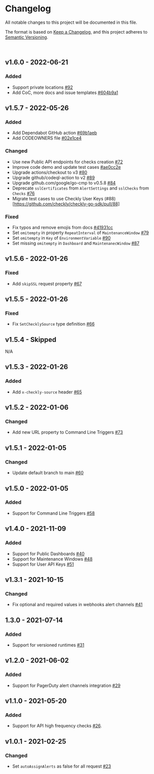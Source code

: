# Changelog
All notable changes to this project will be documented in this file.

The format is based on [Keep a Changelog](https://keepachangelog.com/en/1.0.0/),
and this project adheres to [Semantic Versioning](https://semver.org/spec/v2.0.0.html).

<br>

## v1.6.0 - 2022-06-21
### Added
- Support private locations [#92](https://github.com/checkly/checkly-go-sdk/issues/92)
- Add CoC, more docs and issue templates [#604b9a1](https://github.com/checkly/checkly-go-sdk/commit/604b9a12bdd8a913411378f3817aabe5b00f0cee)

## v1.5.7 - 2022-05-26
### Added
- Add Dependabot GitHub action [#69b1aeb](https://github.com/checkly/checkly-go-sdk/commit/69b1aebf23a1d86d3645ef13ff20f57aafee4672)
- Add CODEOWNERS file [#02e1ce4](https://github.com/checkly/checkly-go-sdk/commit/02e1ce4fff4e00eb0bbcbfb0e849324df4664b75)

### Changed
- Use new Public API endpoints for checks creation [#72](https://github.com/checkly/checkly-go-sdk/pull/72)
- Improve code demo and update test cases [#ae0cc2e](https://github.com/checkly/checkly-go-sdk/commit/ae0cc2e4f2431f4862352a8dcfc61fbf0d5009d7)
- Upgrade actions/checkout to v3 [#80](https://github.com/checkly/checkly-go-sdk/pull/80)
- Upgrade github/codeql-action to v2  [#89](https://github.com/checkly/checkly-go-sdk/pull/83)
- Upgrade github.com/google/go-cmp to v0.5.8 [#84](https://github.com/checkly/checkly-go-sdk/pull/84)
- Deprecate `sslCertificates` from `AlertSettings` and `sslChecks` from `Checks` [#76](https://github.com/checkly/checkly-go-sdk/pull/76)
- Migrate test cases to use Checkly User Keys (#88)[https://github.com/checkly/checkly-go-sdk/pull/88]

### Fixed
- Fix typos and remove emojis from docs [#41931cc](https://github.com/checkly/checkly-go-sdk/commit/41931ccd73f18344374ef1164d67fcf09a916fb7)
- Set `omitempty` in property `RepeatInterval` of  `MaintenanceWindow` [#79](https://github.com/checkly/checkly-go-sdk/pull/79)
- Set `omitempty` in `Key` of `EnvironmentVariable` [#90](https://github.com/checkly/checkly-go-sdk/pull/90)
- Set missing `omitempty` in `Dashboard` and `MaintenanecWindow` [#87](https://github.com/checkly/checkly-go-sdk/pull/87)

## v1.5.6 - 2022-01-26
### Fixed
- Add `skipSSL` request property [#67](https://github.com/checkly/checkly-go-sdk/pull/67)

## v1.5.5 - 2022-01-26
### Fixed
- Fix `SetChecklySource` type definition [#66](https://github.com/checkly/checkly-go-sdk/pull/66)

## v1.5.4 - Skipped
N/A
## v1.5.3 - 2022-01-26
### Added
- Add `x-checkly-source` header [#65](https://github.com/checkly/checkly-go-sdk/pull/65)

## v1.5.2 - 2022-01-06
### Changed
- Add new URL property to Command Line Triggers [#73](https://github.com/checkly/checkly-go-sdk/issues/73)


## v1.5.1 - 2022-01-05
### Changed
- Update default branch to main [#60](https://github.com/checkly/checkly-go-sdk/issues/60)


## v1.5.0 - 2022-01-05
### Added
- Support for Command Line Triggers [#58](https://github.com/checkly/checkly-go-sdk/issues/58)

## v1.4.0 - 2021-11-09
### Added
- Support for Public Dashboards [#40](https://github.com/checkly/checkly-go-sdk/issues/40)
- Support for Maintenance Windows [#48](https://github.com/checkly/checkly-go-sdk/issues/48)
- Support for User API Keys [#51](https://github.com/checkly/checkly-go-sdk/issues/51)

## v1.3.1 - 2021-10-15
### Changed
- Fix optional and required values in webhooks alert channels [#41](https://github.com/checkly/checkly-go-sdk/issues/41)

## 1.3.0 - 2021-07-14
### Added
- Support for versioned runtimes [#31](https://github.com/checkly/checkly-go-sdk/issues/31)

## v1.2.0 - 2021-06-02
### Added
- Support for PagerDuty alert channels integration [#29](https://github.com/checkly/checkly-go-sdk/pull/29)

## v1.1.0 - 2021-05-20
### Added
- Support for API high frequency checks [#26](https://github.com/checkly/checkly-go-sdk/issues/26).

## v1.0.1 - 2021-02-25

### Changed
- Set `autoAssignAlerts` as false for all request [#23](https://github.com/checkly/checkly-go-sdk/issues/23)
